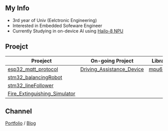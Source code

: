 ## My Info
- 3rd year of Univ (Eelctronic Engineering)
- Interested in Embedded Sofeware Engineer
- Currently Studying in on-device AI using [Hailo-8 NPU](https://github.com/hailo-ai)

## Proejct

|Proeject|On-going Project|Library|
|-----|-----|------|
|[esp32_mqtt_protocol](https://github.com/JwAhn0830/esp32_mqttProtocol)|[Driving_Assistance_Device](https://github.com/Driving-Assistance-Device)|[mpu6050](https://github.com/JwAhn0830/mpu6050)|
|[stm32_balancingRobot](https://github.com/JwAhn0830/stm32_balancingRobot)|||
|[stm32_lineFollower](https://github.com/JwAhn0830/stm32_lineFollower)|||
|[Fire_Extinguishing_Simulator](https://github.com/JwAhn0830/Fire_Extinguishing_Simulator)|||


## Channel  
[Portfolio](https://raspy-voyage-52c.notion.site/Jaewon-Ahn-21afb9efe59580bba735dbaa3749cfa1) / [Blog](https://jaewonahn1234.tistory.com/)


<!--
**JwAhn0830/JwAhn0830** is a ✨ _special_ ✨ repository because its `README.md` (this file) appears on your GitHub profile.

Here are some ideas to get you started:

- 🔭 I’m currently working on ...
- 🌱 I’m currently learning ...
- 👯 I’m looking to collaborate on ...
- 🤔 I’m looking for help with ...
- 💬 Ask me about ...
- 📫 How to reach me: ...
- 😄 Pronouns: ...
- ⚡ Fun fact: ...
-->
